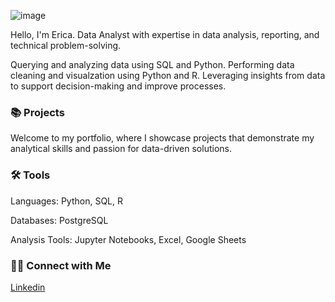 ![image](https://github.com/user-attachments/assets/6b9c56f7-3b44-4fb2-a27f-47828dcaa7d7)



Hello, I'm Erica. Data Analyst with expertise in data analysis, reporting, and technical problem-solving.

Querying and analyzing data using SQL and Python.
Performing data cleaning and visualzation using Python and R.
Leveraging insights from data to support decision-making and improve processes.


### 📚 Projects

Welcome to my portfolio, where I showcase projects that demonstrate my analytical skills and passion for data-driven solutions.



### 🛠️ Tools

Languages: Python, SQL, R

Databases: PostgreSQL

Analysis Tools: Jupyter Notebooks, Excel, Google Sheets


### 👋🏻 Connect with Me
[Linkedin](https://www.linkedin.com/in/erica-greene15/)
